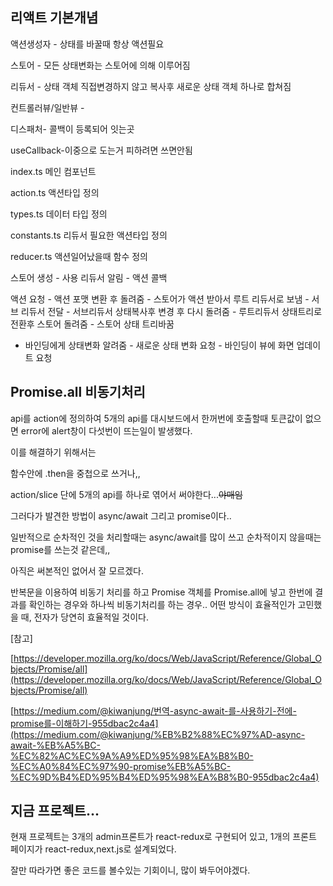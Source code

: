 ## 리액트 기본개념

액션생성자 - 상태를 바꿀때 항상 액션필요

스토어 - 모든 상태변화는 스토어에 의해 이루어짐

리듀서 - 상태 객체 직접변경하지 않고 복사후 새로운 상태 객체 하나로 합쳐짐

컨트롤러뷰/일반뷰 -

디스패처- 콜백이 등록되어 잇는곳

useCallback-이중으로 도는거 피하려면 쓰면안됨

index.ts 메인 컴포넌트

action.ts 액션타입 정의

types.ts 데이터 타입 정의

constants.ts 리듀서 필요한 액션타입 정의

reducer.ts 액션일어났을때 함수 정의

스토어 생성 - 사용 리듀서 알림 - 액션 콜백

액션 요청 - 액션 포맷 변환 후 돌려줌 - 스토어가 액션 받아서 루트 리듀서로 보냄 - 서브 리듀서 전달 - 서브리듀서 상태복사후 변경 후 다시 돌려줌 - 루트리듀서 상태트리로 전환후 스토어 돌려줌 - 스토어 상태 트리바꿈

- 바인딩에게 상태변화 알려줌 - 새로운 상태 변화 요청 - 바인딩이 뷰에 화면 업데이트 요청

## Promise.all 비동기처리

api를 action에 정의하여 5개의 api를 대시보드에서 한꺼번에 호출할때 토큰값이 없으면 error에 alert창이 다섯번이 뜨는일이 발생했다.

이를 해결하기 위해서는

함수안에 .then을 중첩으로 쓰거나,,

action/slice 단에 5개의 api를 하나로 엮어서 써야한다...~~야매임~~

그러다가 발견한 방법이 async/await 그리고 promise이다..

일반적으로 순차적인 것을 처리할때는 async/await를 많이 쓰고 순차적이지 않을때는 promise를 쓰는것 같은데,,

아직은 써본적인 없어서 잘 모르겠다.

반복문을 이용하여 비동기 처리를 하고 Promise 객체를 Promise.all에 넣고 한번에 결과를 확인하는 경우와 하나씩 비동기처리를 하는 경우.. 어떤 방식이 효율적인가 고민했을 때, 전자가 당연히 효율적일 것이다.

[참고]

[https://developer.mozilla.org/ko/docs/Web/JavaScript/Reference/Global_Objects/Promise/all](https://developer.mozilla.org/ko/docs/Web/JavaScript/Reference/Global_Objects/Promise/all)

[https://medium.com/@kiwanjung/번역-async-await-를-사용하기-전에-promise를-이해하기-955dbac2c4a4](https://medium.com/@kiwanjung/%EB%B2%88%EC%97%AD-async-await-%EB%A5%BC-%EC%82%AC%EC%9A%A9%ED%95%98%EA%B8%B0-%EC%A0%84%EC%97%90-promise%EB%A5%BC-%EC%9D%B4%ED%95%B4%ED%95%98%EA%B8%B0-955dbac2c4a4)

## 지금 프로젝트...

현재 프로젝트는 3개의 admin프론트가 react-redux로 구현되어 있고, 1개의 프론트 페이지가 react-redux,next.js로 설계되었다.

잘만 따라가면 좋은 코드를 볼수있는 기회이니, 많이 봐두어야겠다. 
